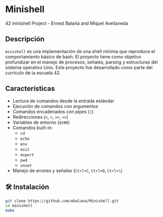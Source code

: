 # Minishell
42 minishell Project - Ernest Balañá and Miquel Avellaneda

## Descripción
`minishell` es una implementación de una shell mínima que reproduce el comportamiento básico de bash. El proyecto tiene como objetivo profundizar en el manejo de procesos, señales, parsing y estructuras del sistema operativo Unix.
Este proyecto fue desarrollado como parte del currículo de la escuela 42.

## Características
- Lectura de comandos desde la entrada estándar
- Ejecución de comandos con argumentos
- Comandos encadenados con pipes (`|`)
- Redirecciones (`<`, `>`, `>>`, `<<`)
- Variables de entorno (`$VAR`)
- Comandos built-in:
  - `cd`
  - `echo`
  - `env`
  - `exit`
  - `export`
  - `pwd`
  - `unset`
- Manejo de errores y señales (`Ctrl+C`, `Ctrl+D`, `Ctrl+\`)

## 🛠️ Instalación
```bash
git clone https://github.com/ebalana/Minishell.git
cd minishell
make
